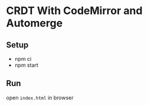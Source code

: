 # CRDT With CodeMirror and Automerge

## Setup
- npm ci
- npm start

## Run
open `index.html` in browser
